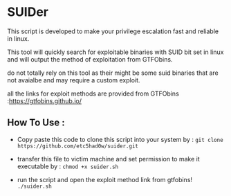 # SUIDer

This script is developed to make your privilege escalation fast and reliable in linux.

This tool will quickly search for exploitable binaries with SUID bit set in linux and will output the method of exploitation from GTFObins.

do not totally rely on this tool as their might be some suid binaries that are not avaialbe and may require a custom exploit.

all the links for exploit methods are provided from GTFObins :https://gtfobins.github.io/

## How To Use :

* Copy paste this code to clone this script into your system by : 
`git clone https://github.com/etc5had0w/suider.git`

* transfer this file to victim machine and set permission to make it executable by :
`chmod +x suider.sh`

* run the script and open the exploit method link from gtfobins!
`./suider.sh`
